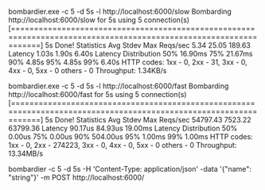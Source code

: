 bombardier.exe  -c 5 -d 5s -l http://localhost:6000/slow
Bombarding http://localhost:6000/slow for 5s using 5 connection(s)
[==================================================================================================================] 5s
Done!
Statistics        Avg      Stdev        Max
  Reqs/sec         5.34      25.05     189.63
  Latency         1.03s      1.90s      6.40s
  Latency Distribution
     50%    16.90ms
     75%    21.67ms
     90%      4.85s
     95%      4.85s
     99%      6.40s
  HTTP codes:
    1xx - 0, 2xx - 31, 3xx - 0, 4xx - 0, 5xx - 0
    others - 0
  Throughput:     1.34KB/s

bombardier.exe  -c 5 -d 5s -l http://localhost:6000/fast
Bombarding http://localhost:6000/fast for 5s using 5 connection(s)
[==================================================================================================================] 5s
Done!
Statistics        Avg      Stdev        Max
  Reqs/sec     54797.43    7523.22   63799.36
  Latency       90.17us    84.93us    19.00ms
  Latency Distribution
     50%     0.00us
     75%     0.00us
     90%   504.00us
     95%     1.00ms
     99%     1.00ms
  HTTP codes:
    1xx - 0, 2xx - 274223, 3xx - 0, 4xx - 0, 5xx - 0
    others - 0
  Throughput:    13.34MB/s


bombardier -c 5 -d 5s -H 'Content-Type: application/json' -data '{"name": "string"}' -m POST http://localhost:6000/ 